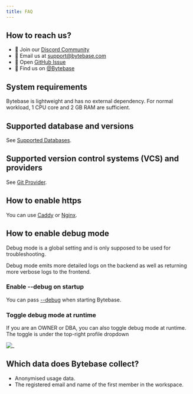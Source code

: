 ```yaml
---
title: FAQ
---
```


## How to reach us?

- 💬 Join our [Discord Community](https://discord.gg/huyw7gRsyA)
- 📧 Email us at [support@bytebase.com](mailto:support@bytebase.com)
- 🎫 Open [GitHub Issue](https://github.com/bytebase/bytebase/issues)
- 🤠 Find us on [@Bytebase](https://twitter.com/bytebase)

## System requirements

Bytebase is lightweight and has no external dependency. For normal workload, 1 CPU core and 2 GB RAM are sufficient.

## Supported database and versions

See [Supported Databases](/docs/introduction/supported-databases).

## Supported version control systems (VCS) and providers

See [Git Provider](/docs/vcs-integration/add-git-provider).

## How to enable https

You can use [Caddy](https://caddyserver.com/docs/quick-starts/reverse-proxy) or [Nginx](https://www.nginx.com/).

## How to enable debug mode

<HintBlock type="warning">

Debug mode is a global setting and is only supposed to be used for troubleshooting.

</HintBlock>

Debug mode emits more detailed logs on the backend as well as returning more verbose logs to the frontend.

### Enable --debug on startup

You can pass [--debug](/docs/reference/command-line#--debug) when starting Bytebase.

### Toggle debug mode at runtime

If you are an OWNER or DBA, you can also toggle debug mode at runtime. The toggle is under the top-right profile dropdown

![_](/content/docs/troubleshoot-debug-mode.webp)

## Which data does Bytebase collect?

- Anonymised usage data.
- The registered email and name of the first member in the workspace.
